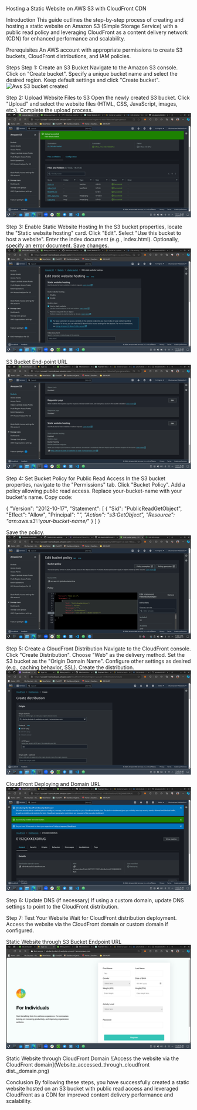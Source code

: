 Hosting a Static Website on AWS S3 with CloudFront CDN

Introduction
This guide outlines the step-by-step process of creating and hosting a static website on Amazon S3 (Simple Storage Service) with a public read policy and leveraging CloudFront as a content delivery network (CDN) for enhanced performance and scalability.

Prerequisites
An AWS account with appropriate permissions to create S3 buckets, CloudFront distributions, and IAM policies.

Steps
Step 1: Create an S3 Bucket
Navigate to the Amazon S3 console.
Click on "Create bucket".
Specify a unique bucket name and select the desired region.
Keep default settings and click "Create bucket".
![Aws S3 bucket created](bucket_created.ng)

Step 2: Upload Website Files to S3
Open the newly created S3 bucket.
Click "Upload" and select the website files (HTML, CSS, JavaScript, images, etc.).
Complete the upload process.
![Static Website Files Uploaded to S3](upload_to_s3_bucKet_successful.png)

Step 3: Enable Static Website Hosting
In the S3 bucket properties, locate the "Static website hosting" card.
Click "Edit".
Select "Use this bucket to host a website".
Enter the index document (e.g., index.html).
Optionally, specify an error document.
Save changes.
![Enabling Static Website Hosting](configure_s3_bucket_properties.png)

S3 Bucket End-point URL
![AWS S3 Endpoint Url](AWS_S3_endpoint_url.png)


Step 4: Set Bucket Policy for Public Read Access
In the S3 bucket properties, navigate to the "Permissions" tab.
Click "Bucket Policy".
Add a policy allowing public read access. Replace your-bucket-name with your bucket's name.
Copy code:

{
    "Version": "2012-10-17",
    "Statement": [
        {
            "Sid": "PublicReadGetObject",
            "Effect": "Allow",
            "Principal": "*",
            "Action": "s3:GetObject",
            "Resource": "arn:aws:s3:::your-bucket-name/*"
        }
    ]
}

Save the policy.
![Set AWS S3 Bucket Policy](s3_bucket_policy.png)

Step 5: Create a CloudFront Distribution
Navigate to the CloudFront console.
Click "Create Distribution".
Choose "Web" as the delivery method.
Set the S3 bucket as the "Origin Domain Name".
Configure other settings as desired (e.g., caching behavior, SSL).
Create the distribution.
![Creating CloudFront Dist. using S3 bucket](cloudfront_creation.png)

CloudFront Deploying and Domain URL
![CloudFront Deploying and Domain Url](cloudfront_dist._deploying_and_domain.png)


Step 6: Update DNS (if necessary)
If using a custom domain, update DNS settings to point to the CloudFront distribution.

Step 7: Test Your Website
Wait for CloudFront distribution deployment.
Access the website via the CloudFront domain or custom domain if configured.

Static Website through S3 Bucket Endpoint URL
![Accessing the Static Website Through the S3 End-point URL](s3_static_website_accessed.png)

Static Website through CloudFront Domain
![Access the website via the CloudFront domain](Website_accessed_through_cloudfront dist._domain.png)

Conclusion
By following these steps, you have successfully created a static website hosted on an S3 bucket with public read access and leveraged CloudFront as a CDN for improved content delivery performance and scalability.
